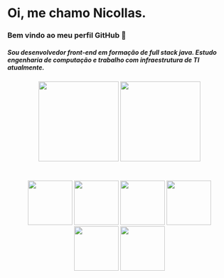 <!--
**nic37/nic37** is a ✨ _special_ ✨ repository because its `README.md` (this file) appears on your GitHub profile.

Here are some ideas to get you started:

- 🔭 I’m currently working on ...
- 🌱 I’m currently learning ...
- 👯 I’m looking to collaborate on ...
- 🤔 I’m looking for help with ...
- 💬 Ask me about ...
- 📫 How to reach me: ...
- 😄 Pronouns: ...
- ⚡ Fun fact: ...
-->

# Oi, me chamo Nicollas.
### Bem vindo ao meu perfil GitHub 👋
##### Sou desenvolvedor front-end em formação de full stack java. Estudo engenharia de computação e trabalho com infraestrutura de TI atualmente.


<head>
  <link rel="stylesheet" href="https://cdn.jsdelivr.net/gh/devicons/devicon@v2.15.1/devicon.min.css">
</head>


<div align="center">
  <a href="https://github.com/nic37"></a>
  <img
    height="180em"
    src="https://github-readme-stats.vercel.app/api?username=nic37&show_icons=true&theme=dracula&inclusde_all_commits=true&count_private=true"
  />
  <img
    height="180em"
    src="https://github-readme-stats.vercel.app/api/top-langs/?username=nic37&layout=compact&langs_count=7&theme=dracula"
  />
</div>

<div class="skills" align="center" style="margin-top: 40px;">

  <img style="height: 100px; max-height: 200px;" src="https://cdn.jsdelivr.net/gh/devicons/devicon/icons/java/java-original-wordmark.svg" />
  <img style="height: 100px; max-height: 200px;" src="https://cdn.jsdelivr.net/gh/devicons/devicon/icons/react/react-original-wordmark.svg" />
  <img style="height: 100px; max-height: 200px;" src="https://cdn.jsdelivr.net/gh/devicons/devicon/icons/typescript/typescript-original.svg" />
  <img style="height: 100px; max-height: 200px;" src="https://cdn.jsdelivr.net/gh/devicons/devicon/icons/jquery/jquery-original.svg" />
  <img style="height: 100px; max-height: 200px;" src="https://cdn.jsdelivr.net/gh/devicons/devicon/icons/vscode/vscode-original.svg" />
  <img style="height: 100px; max-height: 200px;" src="https://cdn.jsdelivr.net/gh/devicons/devicon/icons/intellij/intellij-plain.svg" />

</div>

